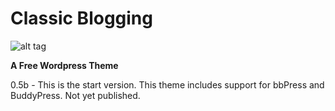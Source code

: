 Classic Blogging
================

![alt tag](http://evanfinch.altervista.org/wp-content/uploads/2014/05/screenshot.png)

__A Free Wordpress Theme__

0.5b - This is the start version. This theme includes support for bbPress and BuddyPress. Not yet published.
